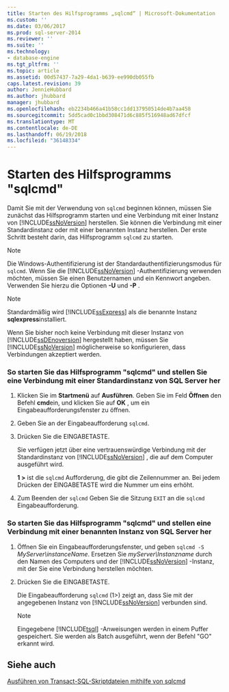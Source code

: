 ```yaml
---
title: Starten des Hilfsprogramms „sqlcmd“ | Microsoft-Dokumentation
ms.custom: ''
ms.date: 03/06/2017
ms.prod: sql-server-2014
ms.reviewer: ''
ms.suite: ''
ms.technology:
- database-engine
ms.tgt_pltfrm: ''
ms.topic: article
ms.assetid: 00d57437-7a29-4da1-b639-ee990db055fb
caps.latest.revision: 39
author: JennieHubbard
ms.author: jhubbard
manager: jhubbard
ms.openlocfilehash: eb2234b466a41b58cc1dd137950514de4b7aa458
ms.sourcegitcommit: 5dd5cad0c1bbd308471d6c885f516948ad67dfcf
ms.translationtype: MT
ms.contentlocale: de-DE
ms.lasthandoff: 06/19/2018
ms.locfileid: "36148334"
---
```

# <a name="start-the-sqlcmd-utility"></a>Starten des Hilfsprogramms "sqlcmd"
  Damit Sie mit der Verwendung von `sqlcmd` beginnen können, müssen Sie zunächst das Hilfsprogramm starten und eine Verbindung mit einer Instanz von [!INCLUDE[ssNoVersion](../../includes/ssnoversion-md.md)] herstellen. Sie können die Verbindung mit einer Standardinstanz oder mit einer benannten Instanz herstellen. Der erste Schritt besteht darin, das Hilfsprogramm `sqlcmd` zu starten.  
  
> [!NOTE]  
>  Die Windows-Authentifizierung ist der Standardauthentifizierungsmodus für `sqlcmd`. Wenn Sie die [!INCLUDE[ssNoVersion](../../includes/ssnoversion-md.md)] -Authentifizierung verwenden möchten, müssen Sie einen Benutzernamen und ein Kennwort angeben. Verwenden Sie hierzu die Optionen **-U** und **-P** .  
  
> [!NOTE]  
>  Standardmäßig wird [!INCLUDE[ssExpress](../../includes/ssexpress-md.md)] als die benannte Instanz **sqlexpress**installiert.  
  
 Wenn Sie bisher noch keine Verbindung mit dieser Instanz von [!INCLUDE[ssDEnoversion](../../includes/ssdenoversion-md.md)] hergestellt haben, müssen Sie [!INCLUDE[ssNoVersion](../../includes/ssnoversion-md.md)] möglicherweise so konfigurieren, dass Verbindungen akzeptiert werden.  
  
### <a name="to-start-the-sqlcmd-utility-and-connect-to-a-default-instance-of-sql-server"></a>So starten Sie das Hilfsprogramm "sqlcmd" und stellen Sie eine Verbindung mit einer Standardinstanz von SQL Server her  
  
1.  Klicken Sie im **Startmenü** auf **Ausführen**. Geben Sie im Feld **Öffnen** den Befehl **cmd**ein, und klicken Sie auf **OK** , um ein Eingabeaufforderungsfenster zu öffnen.  
  
2.  Geben Sie an der Eingabeaufforderung `sqlcmd`.  
  
3.  Drücken Sie die EINGABETASTE.  
  
     Sie verfügen jetzt über eine vertrauenswürdige Verbindung mit der Standardinstanz von [!INCLUDE[ssNoVersion](../../includes/ssnoversion-md.md)] , die auf dem Computer ausgeführt wird.  
  
     **1 >** ist die `sqlcmd` Aufforderung, die gibt die Zeilennummer an. Bei jedem Drücken der EINGABETASTE wird die Nummer um eins erhöht.  
  
4.  Zum Beenden der `sqlcmd` Geben Sie die Sitzung `EXIT` an die `sqlcmd` Eingabeaufforderung.  
  
### <a name="to-start-the-sqlcmd-utility-and-connect-to-a-named-instance-of-sql-server"></a>So starten Sie das Hilfsprogramm "sqlcmd" und stellen eine Verbindung mit einer benannten Instanz von SQL Server her  
  
1.  Öffnen Sie ein Eingabeaufforderungsfenster, und geben `sqlcmd -S` *MyServer\instanceName*. Ersetzen Sie *myServer\Instanzname* durch den Namen des Computers und der [!INCLUDE[ssNoVersion](../../includes/ssnoversion-md.md)] -Instanz, mit der Sie eine Verbindung herstellen möchten.  
  
2.  Drücken Sie die EINGABETASTE.  
  
     Die Eingabeaufforderung `sqlcmd` (1>) zeigt an, dass Sie mit der angegebenen Instanz von [!INCLUDE[ssNoVersion](../../includes/ssnoversion-md.md)] verbunden sind.  
  
    > [!NOTE]  
    >  Eingegebene [!INCLUDE[tsql](../../includes/tsql-md.md)] -Anweisungen werden in einem Puffer gespeichert. Sie werden als Batch ausgeführt, wenn der Befehl "GO" erkannt wird.  
  
## <a name="see-also"></a>Siehe auch  
 [Ausführen von Transact-SQL-Skriptdateien mithilfe von sqlcmd](sqlcmd-run-transact-sql-script-files.md)  
  
  